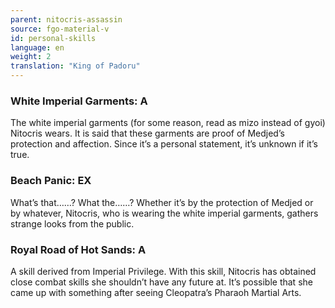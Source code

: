 ```yaml
---
parent: nitocris-assassin
source: fgo-material-v
id: personal-skills
language: en
weight: 2
translation: "King of Padoru"
---
```


### White Imperial Garments: A

The white imperial garments (for some reason, read as mizo instead of gyoi) Nitocris wears.
It is said that these garments are proof of Medjed’s protection and affection.
Since it’s a personal statement, it’s unknown if it’s true.

### Beach Panic: EX

What’s that……?
What the……?
Whether it’s by the protection of Medjed or by whatever, Nitocris, who is wearing the white imperial garments, gathers strange looks from the public.

### Royal Road of Hot Sands: A

A skill derived from Imperial Privilege.
With this skill, Nitocris has obtained close combat skills she shouldn’t have any future at.
It’s possible that she came up with something after seeing Cleopatra’s Pharaoh Martial Arts.

